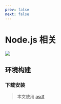 ```yaml
---
prev: false
next: false
---
```


# Node.js 相关

![](/static/skill-images/node-js.webp)

## 环境构建

### 下载安装

> 本文使用 [asdf](/others/tools/asdf/)
